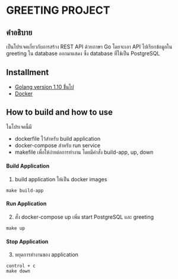 # GREETING PROJECT
## คำอธิบาย

เป็นโปรเจคเกี่ยวกับการสร้าง REST API ด้วยภาษา Go โดยจะเอา API ไปเรียกข้อมูลใน greeting ใน database ออกมาแสดง ซึ่ง database ที่ใช้เป็น PostgreSQL

## Installment
- [Golang version 1.10 ขึ่้นไป](https://golang.org/dl/)
- [Docker](https://docs.docker.com/install/)

## How to build and how to use

ในโปรเจคนี้มี 

- dockerfile ไว้สำหรับ build application 
- docker-compose สำหรับ run service
- makefile เพื่อให้ง่ายต่อการทำงาน โดยมีคำสั่ง build-app, up, down

#### Build Application
1. build application ให้เป็น docker images

```
make build-app
```

#### Run Application
2. สั่ง docker-compose up เพิ่ม start PostgreSQL และ greeting

```
make up
```

#### Stop Application
3. หยุดการทำงานของ application
```
control + c 
make down
```
